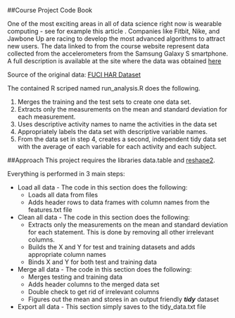 ##Course Project Code Book

One of the most exciting areas in all of data science right now is wearable computing - see for example this article . Companies like Fitbit, Nike, and Jawbone Up are racing to develop the most advanced algorithms to attract new users. The data linked to from the course website represent data collected from the accelerometers from the Samsung Galaxy S smartphone. A full description is available at the site where the data was obtained [here](http://archive.ics.uci.edu/ml/datasets/Human+Activity+Recognition+Using+Smartphones)

Source of the original data: [FUCI HAR Dataset](https://d396qusza40orc.cloudfront.net/getdata%2Fprojectfiles%2FUCI%20HAR%20Dataset.zip)

The contained R scriped named run_analysis.R does the following. 

1. Merges the training and the test sets to create one data set.
2. Extracts only the measurements on the mean and standard deviation for each measurement. 
3. Uses descriptive activity names to name the activities in the data set
4. Appropriately labels the data set with descriptive variable names. 
5. From the data set in step 4, creates a second, independent tidy data set with the average of each variable for each activity and each subject.

##Approach
This project requires the libraries data.table and [reshape2](http://cran.r-project.org/web/packages/reshape2/index.html).

Everything is performed in 3 main steps:
* Load all data - The code in this section does the following:
  * Loads all data from files
  * Adds header rows to data frames with column names from the features.txt file
* Clean all data - The code in this section does the following:
  * Extracts only the measurements on the mean and standard deviation for each statement.  This is done by removing all other irrelevant columns.
  * Builds the X and Y for test and training datasets and adds appropriate column names
  * Binds X and Y for both test and training data
* Merge all data - The code in this section does the following:
  * Merges testing and training data
  * Adds header columns to the merged data set
  * Double check to get rid of irrelevant columns
  * Figures out the mean and stores in an output friendly ***tidy*** dataset
* Export all data - This section simply saves to the tidy_data.txt file
